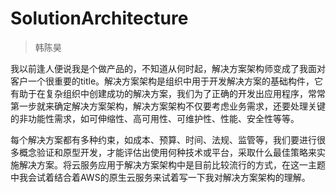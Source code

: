 
# SolutionArchitecture

> 韩陈昊

我以前逢人便说我是个做产品的，不知道从何时起，解决方案架构师变成了我面对客户一个很重要的title。解决方案架构是组织中用于开发解决方案的基础构件，它有助于在复杂组织中创建成功的解决方案，我们为了正确的开发出应用程序，常常第一步就来确定解决方案架构，解决方案架构不仅要考虑业务需求，还要处理关键的非功能性需求，如可伸缩性、高可用性、可维护性、性能、安全性等等。

每个解决方案都有多种约束，如成本、预算、时间、法规、监管等，我们要进行很多概念验证和原型开发，才能评估出使用何种技术或平台，采取什么最佳策略来实施解决方案。将云服务应用于解决方案架构中是目前比较流行的方式，在这一主题中我会试着结合着AWS的原生云服务来试着写一下我对解决方案架构的理解。


